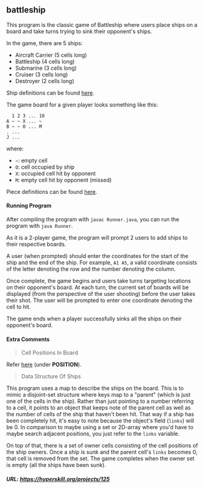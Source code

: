 ## battleship

This program is the classic game of Battleship where users place ships on a board and take turns trying to sink their opponent's ships.

In the game, there are 5 ships:
- Aircraft Carrier (5 cells long)
- Battleship (4 cells long)
- Submarine (3 cells long)
- Cruiser (3 cells long)
- Destroyer (2 cells long)
  
Ship definitions can be found [here](battleship/src/battleship/Ship.java).
  
The game board for a given player looks something like this:
```
  1 2 3 ... 10
A ~ ~ X ... ~
B ~ ~ O ... M
. ...
J ...
```
where:
- `~`: empty cell
- `O`: cell occupied by ship
- `X`: occupied cell hit by opponent
- `M`: empty cell hit by opponent (missed)

Piece definitions can be found [here](battleship/src/battleship/Display_Piece.java).

#### Running Program
After compiling the program with `javac Runner.java`, you can run the program with `java Runner`.

As it is a 2-player game, the program will prompt 2 users to add ships to their respective boards.

A user (when prompted) should enter the coordinates for the start of the ship and the end of the ship.
For example, `A1 A5`, a valid coordinate consists of the letter denoting the row and the number denoting the column.

Once complete, the game begins and users take turns targeting locations on their opponent's board.
At each turn, the current set of boards will be displayed (from the perspective of the user shooting) before the user takes their shot.
The user will be prompted to enter one coordinate denoting the cell to hit.

The game ends when a player successfully sinks all the ships on their opponent's board.

#### Extra Comments

> Cell Positions In Board

Refer [here](https://github.com/adnanizm/jetbrains-academy-hard/minesweeper/README.md#extra-comments) (under __POSITION__).

> Data Structure Of Ships

This program uses a map to describe the ships on the board. This is to mimic a disjoint-set structure where keys map to a "parent" (which is just one of the cells in the ship). Rather than just pointing to a number referring to a cell, it points to an object that keeps note of the parent cell as well as the number of cells of the ship that haven't been hit. That way if a ship has been completely hit, it's easy to note because the object's field (`links`) will be 0. In comparison to maybe using a set or 2D-array where you'd have to maybe search adjacent positions, you just refer to the `links` variable.

On top of that, there is a set of owner cells consisting of the cell positions of the ship owners. Once a ship is sunk and the parent cell's `links` becomes 0, that cell is removed from the set. The game completes when the owner set is empty (all the ships have been sunk).

##### URL: https://hyperskill.org/projects/125
